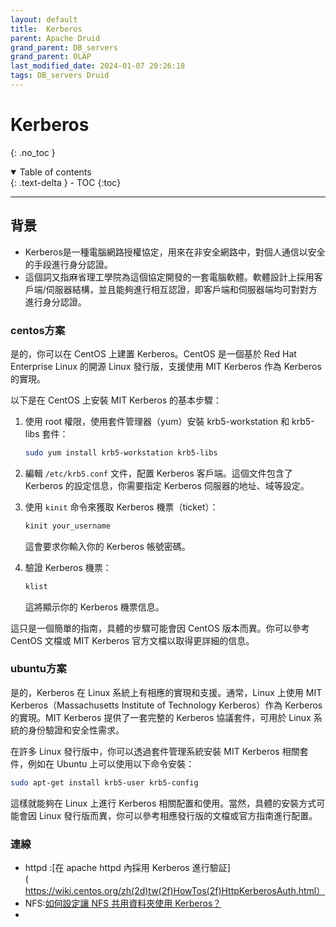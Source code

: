 ```yaml
---
layout: default
title:  Kerberos
parent: Apache Druid
grand_parent: DB_servers
grand_parent: OLAP
last_modified_date: 2024-01-07 20:26:18
tags: DB_servers Druid
---
```


# Kerberos 
{: .no_toc }

<details open markdown="block">
  <summary>
    Table of contents
  </summary>
  {: .text-delta }
- TOC
{:toc}
</details>

---

## 背景

- Kerberos是一種電腦網路授權協定，用來在非安全網路中，對個人通信以安全的手段進行身分認證。
- 這個詞又指麻省理工學院為這個協定開發的一套電腦軟體。軟體設計上採用客戶端/伺服器結構，並且能夠進行相互認證，即客戶端和伺服器端均可對對方進行身分認證。

### centos方案

是的，你可以在 CentOS 上建置 Kerberos。CentOS 是一個基於 Red Hat Enterprise Linux 的開源 Linux 發行版，支援使用 MIT Kerberos 作為 Kerberos 的實現。

以下是在 CentOS 上安裝 MIT Kerberos 的基本步驟：

1. 使用 root 權限，使用套件管理器（yum）安裝 krb5-workstation 和 krb5-libs 套件：

   ```bash
   sudo yum install krb5-workstation krb5-libs
   ```

2. 編輯 `/etc/krb5.conf` 文件，配置 Kerberos 客戶端。這個文件包含了 Kerberos 的設定信息，你需要指定 Kerberos 伺服器的地址、域等設定。

3. 使用 `kinit` 命令來獲取 Kerberos 機票（ticket）：

   ```bash
   kinit your_username
   ```

   這會要求你輸入你的 Kerberos 帳號密碼。

4. 驗證 Kerberos 機票：

   ```bash
   klist
   ```

   這將顯示你的 Kerberos 機票信息。

這只是一個簡單的指南，具體的步驟可能會因 CentOS 版本而異。你可以參考 CentOS 文檔或 MIT Kerberos 官方文檔以取得更詳細的信息。

### ubuntu方案

是的，Kerberos 在 Linux 系統上有相應的實現和支援。通常，Linux 上使用 MIT Kerberos（Massachusetts Institute of Technology Kerberos）作為 Kerberos 的實現。MIT Kerberos 提供了一套完整的 Kerberos 協議套件，可用於 Linux 系統的身份驗證和安全性需求。

在許多 Linux 發行版中，你可以透過套件管理系統安裝 MIT Kerberos 相關套件，例如在 Ubuntu 上可以使用以下命令安裝：

```bash
sudo apt-get install krb5-user krb5-config
```

這樣就能夠在 Linux 上進行 Kerberos 相關配置和使用。當然，具體的安裝方式可能會因 Linux 發行版而異，你可以參考相應發行版的文檔或官方指南進行配置。

### 連線

- httpd :[在 apache httpd 內採用 Kerberos 進行驗証](https://wiki.centos.org/zh(2d)tw(2f)HowTos(2f)HttpKerberosAuth.html）
- NFS:[如何設定讓 NFS 共用資料夾使用 Kerberos？](https://kb.synology.com/zh-tw/DSM/tutorial/how_to_set_up_kerberized_NFS)
- 
